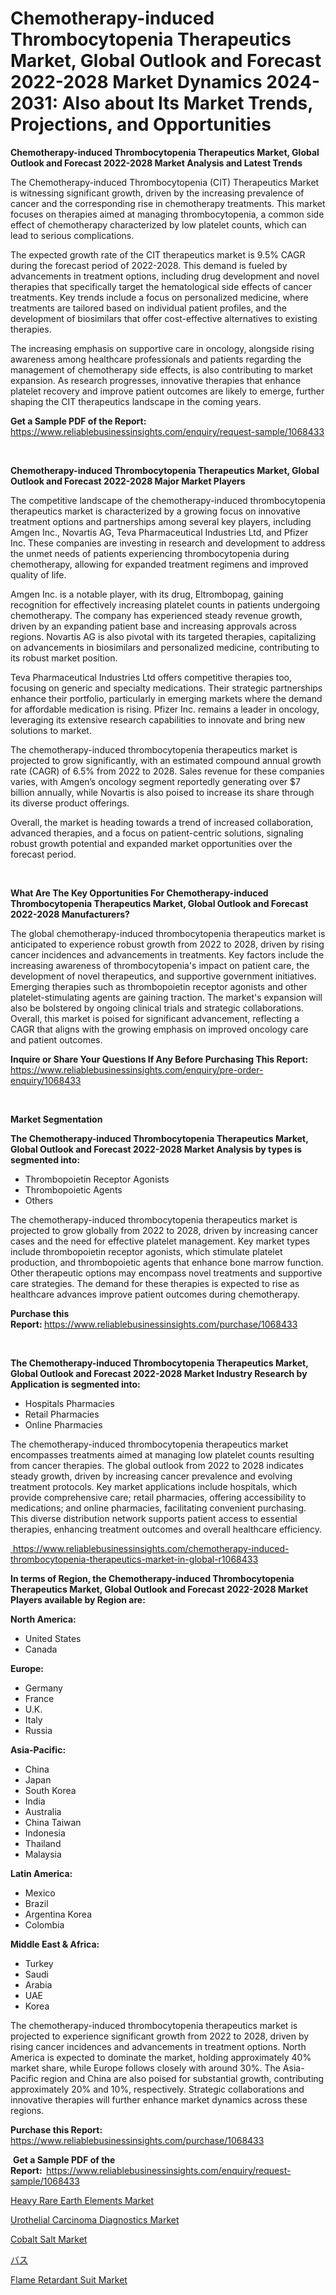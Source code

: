 <p><h1>Chemotherapy-induced Thrombocytopenia Therapeutics Market, Global Outlook and Forecast 2022-2028 Market Dynamics 2024-2031: Also about Its Market Trends, Projections, and Opportunities</h1></p><p><strong>Chemotherapy-induced Thrombocytopenia Therapeutics Market, Global Outlook and Forecast 2022-2028 Market Analysis and Latest Trends</strong></p>
<p><p>The Chemotherapy-induced Thrombocytopenia (CIT) Therapeutics Market is witnessing significant growth, driven by the increasing prevalence of cancer and the corresponding rise in chemotherapy treatments. This market focuses on therapies aimed at managing thrombocytopenia, a common side effect of chemotherapy characterized by low platelet counts, which can lead to serious complications. </p><p>The expected growth rate of the CIT therapeutics market is 9.5% CAGR during the forecast period of 2022-2028. This demand is fueled by advancements in treatment options, including drug development and novel therapies that specifically target the hematological side effects of cancer treatments. Key trends include a focus on personalized medicine, where treatments are tailored based on individual patient profiles, and the development of biosimilars that offer cost-effective alternatives to existing therapies.</p><p>The increasing emphasis on supportive care in oncology, alongside rising awareness among healthcare professionals and patients regarding the management of chemotherapy side effects, is also contributing to market expansion. As research progresses, innovative therapies that enhance platelet recovery and improve patient outcomes are likely to emerge, further shaping the CIT therapeutics landscape in the coming years.</p></p>
<p><strong>Get a Sample PDF of the Report:&nbsp;</strong> <a href="https://www.reliablebusinessinsights.com/enquiry/request-sample/1068433">https://www.reliablebusinessinsights.com/enquiry/request-sample/1068433</a></p>
<p>&nbsp;</p>
<p><strong>Chemotherapy-induced Thrombocytopenia Therapeutics Market, Global Outlook and Forecast 2022-2028 Major Market Players</strong></p>
<p><p>The competitive landscape of the chemotherapy-induced thrombocytopenia therapeutics market is characterized by a growing focus on innovative treatment options and partnerships among several key players, including Amgen Inc., Novartis AG, Teva Pharmaceutical Industries Ltd, and Pfizer Inc. These companies are investing in research and development to address the unmet needs of patients experiencing thrombocytopenia during chemotherapy, allowing for expanded treatment regimens and improved quality of life.</p><p>Amgen Inc. is a notable player, with its drug, Eltrombopag, gaining recognition for effectively increasing platelet counts in patients undergoing chemotherapy. The company has experienced steady revenue growth, driven by an expanding patient base and increasing approvals across regions. Novartis AG is also pivotal with its targeted therapies, capitalizing on advancements in biosimilars and personalized medicine, contributing to its robust market position.</p><p>Teva Pharmaceutical Industries Ltd offers competitive therapies too, focusing on generic and specialty medications. Their strategic partnerships enhance their portfolio, particularly in emerging markets where the demand for affordable medication is rising. Pfizer Inc. remains a leader in oncology, leveraging its extensive research capabilities to innovate and bring new solutions to market.</p><p>The chemotherapy-induced thrombocytopenia therapeutics market is projected to grow significantly, with an estimated compound annual growth rate (CAGR) of 6.5% from 2022 to 2028. Sales revenue for these companies varies, with Amgen’s oncology segment reportedly generating over $7 billion annually, while Novartis is also poised to increase its share through its diverse product offerings.</p><p>Overall, the market is heading towards a trend of increased collaboration, advanced therapies, and a focus on patient-centric solutions, signaling robust growth potential and expanded market opportunities over the forecast period.</p></p>
<p>&nbsp;</p>
<p><strong>What Are The Key Opportunities For Chemotherapy-induced Thrombocytopenia Therapeutics Market, Global Outlook and Forecast 2022-2028 Manufacturers?</strong></p>
<p><p>The global chemotherapy-induced thrombocytopenia therapeutics market is anticipated to experience robust growth from 2022 to 2028, driven by rising cancer incidences and advancements in treatments. Key factors include the increasing awareness of thrombocytopenia's impact on patient care, the development of novel therapeutics, and supportive government initiatives. Emerging therapies such as thrombopoietin receptor agonists and other platelet-stimulating agents are gaining traction. The market's expansion will also be bolstered by ongoing clinical trials and strategic collaborations. Overall, this market is poised for significant advancement, reflecting a CAGR that aligns with the growing emphasis on improved oncology care and patient outcomes.</p></p>
<p><strong>Inquire or Share Your Questions If Any Before Purchasing This Report:</strong> <a href="https://www.reliablebusinessinsights.com/enquiry/pre-order-enquiry/1068433">https://www.reliablebusinessinsights.com/enquiry/pre-order-enquiry/1068433</a></p>
<p>&nbsp;</p>
<p><strong>Market Segmentation</strong></p>
<p><strong>The Chemotherapy-induced Thrombocytopenia Therapeutics Market, Global Outlook and Forecast 2022-2028 Market Analysis by types is segmented into:</strong></p>
<p><ul><li>Thrombopoietin Receptor Agonists</li><li>Thrombopoietic Agents</li><li>Others</li></ul></p>
<p><p>The chemotherapy-induced thrombocytopenia therapeutics market is projected to grow globally from 2022 to 2028, driven by increasing cancer cases and the need for effective platelet management. Key market types include thrombopoietin receptor agonists, which stimulate platelet production, and thrombopoietic agents that enhance bone marrow function. Other therapeutic options may encompass novel treatments and supportive care strategies. The demand for these therapies is expected to rise as healthcare advances improve patient outcomes during chemotherapy.</p></p>
<p><strong>Purchase this Report:&nbsp;</strong><a href="https://www.reliablebusinessinsights.com/purchase/1068433">https://www.reliablebusinessinsights.com/purchase/1068433</a></p>
<p>&nbsp;</p>
<p><strong>The Chemotherapy-induced Thrombocytopenia Therapeutics Market, Global Outlook and Forecast 2022-2028 Market Industry Research by Application is segmented into:</strong></p>
<p><ul><li>Hospitals Pharmacies</li><li>Retail Pharmacies</li><li>Online Pharmacies</li></ul></p>
<p><p>The chemotherapy-induced thrombocytopenia therapeutics market encompasses treatments aimed at managing low platelet counts resulting from cancer therapies. The global outlook from 2022 to 2028 indicates steady growth, driven by increasing cancer prevalence and evolving treatment protocols. Key market applications include hospitals, which provide comprehensive care; retail pharmacies, offering accessibility to medications; and online pharmacies, facilitating convenient purchasing. This diverse distribution network supports patient access to essential therapies, enhancing treatment outcomes and overall healthcare efficiency.</p></p>
<p><a href="https://www.reliablebusinessinsights.com/chemotherapy-induced-thrombocytopenia-therapeutics-market-in-global-r1068433">&nbsp;https://www.reliablebusinessinsights.com/chemotherapy-induced-thrombocytopenia-therapeutics-market-in-global-r1068433</a></p>
<p><strong>In terms of Region, the Chemotherapy-induced Thrombocytopenia Therapeutics Market, Global Outlook and Forecast 2022-2028 Market Players available by Region are:</strong></p>
<p>
    <p> <strong> North America: </strong>
        <ul>
            <li>United States</li>
            <li>Canada</li>
        </ul>
        </p> 
    <p> <strong> Europe: </strong>
        <ul>
            <li>Germany</li>
            <li>France</li>
            <li>U.K.</li>
            <li>Italy</li>
            <li>Russia</li>
        </ul>
        </p> 
    <p> <strong> Asia-Pacific: </strong>
        <ul>
            <li>China</li>
            <li>Japan</li>
            <li>South Korea</li>
            <li>India</li>
            <li>Australia</li>
            <li>China Taiwan</li>
            <li>Indonesia</li>
            <li>Thailand</li>
            <li>Malaysia</li>
        </ul>
        </p> 
    <p> <strong> Latin America: </strong>
        <ul>
            <li>Mexico</li>
            <li>Brazil</li>
            <li>Argentina Korea</li>
            <li>Colombia</li>
        </ul>
        </p> 
    <p> <strong> Middle East & Africa: </strong>
        <ul>
            <li>Turkey</li>
            <li>Saudi</li>
            <li>Arabia</li>
            <li>UAE</li>
            <li>Korea</li>
        </ul>
    </p>
    </p>
<p><p>The chemotherapy-induced thrombocytopenia therapeutics market is projected to experience significant growth from 2022 to 2028, driven by rising cancer incidences and advancements in treatment options. North America is expected to dominate the market, holding approximately 40% market share, while Europe follows closely with around 30%. The Asia-Pacific region and China are also poised for substantial growth, contributing approximately 20% and 10%, respectively. Strategic collaborations and innovative therapies will further enhance market dynamics across these regions.</p></p>
<p><strong>Purchase this Report: </strong><a href="https://www.reliablebusinessinsights.com/purchase/1068433">https://www.reliablebusinessinsights.com/purchase/1068433</a></p>
<p>&nbsp;<strong>Get a Sample PDF of the Report:&nbsp;&nbsp;</strong><a href="https://www.reliablebusinessinsights.com/enquiry/request-sample/1068433">https://www.reliablebusinessinsights.com/enquiry/request-sample/1068433</a></p>
<p><strong></strong></p>
<p><p><a href="https://www.linkedin.com/pulse/market-forecasting-change-global-heavy-rare-earth-elements-dynamics-e5s1c?trackingId=QihihQe9RECViLaDYULq7w%3D%3D">Heavy Rare Earth Elements Market</a></p><p><a href="https://issuu.com/reportprime-2/docs/urothelial-carcinoma-diagnostics-ma_1b0b7e22b7144c">Urothelial Carcinoma Diagnostics Market</a></p><p><a href="https://www.linkedin.com/pulse/cobalt-salt-market-growth-segmentation-regional-analysis--e31gc?trackingId=OdiiroWjTquAhFNcBxK5QQ%3D%3D">Cobalt Salt Market</a></p><p><a href="https://medium.com/@drfg4t/ath%E5%B8%82%E5%A0%B4-%E7%94%A3%E6%A5%AD%E3%81%AE%E9%A2%A8%E6%99%AF-%E6%88%90%E9%95%B7%E3%81%AE%E8%BB%8C%E8%B7%A1%E3%81%A8%E5%9B%BD%E9%9A%9B%E5%B8%82%E5%A0%B4-3bc5115b9ca6">バス</a></p><p><a href="https://www.linkedin.com/pulse/unlocking-growth-potential-market-strategic-analysis-flame-retardant-chuwc?trackingId=ZoP4k9PpSoewWduq6hxQcQ%3D%3D">Flame Retardant Suit Market</a></p></p>